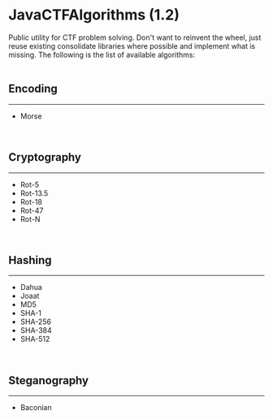 # JavaCTFAlgorithms (1.2)

Public utility for CTF problem solving. Don't want to reinvent the wheel, just reuse existing consolidate libraries where possible and implement what is missing.
The following is the list of available algorithms:
<br>
<br>

<h2>Encoding</h2>
<hr>

+ Morse

<br>
<h2>Cryptography</h2>
<hr>

+ Rot-5
+ Rot-13.5
+ Rot-18
+ Rot-47
+ Rot-N

<br>
<h2>Hashing</h2>
<hr>

+ Dahua
+ Joaat
+ MD5
+ SHA-1
+ SHA-256
+ SHA-384
+ SHA-512

<br>
<h2>Steganography</h2>
<hr>

+ Baconian
